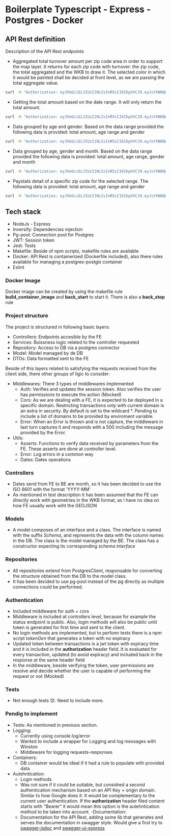 # Boilerplate Typescript - Express - Postgres - Docker
## API Rest definition

Description of the API Rest endpoints
- Aggregated total turnover amount per zip code area in order to support the map layer. It returns for each zip code with turnover: the zip code, the total aggregated and the WKB to draw it. The selected color in which it would be painted shall be decided at front level, as we are passing the total aggregate value.
```sh
curl -H "Authorization: eyJhbGciOiJIUzI1NiIsInR5cCI6IkpXVCJ9.eyJsYXN0QWNjZXNzIjoiMjAyMi0wNi0yNlQxNjozNjozOS42MTNaIiwidXNlcklkIjoicjQzcjQiLCJ1c2VyTmFtZSI6Ikl2YW5jaHVjayBhY3RpdmUiLCJpYXQiOjE2NTYyNjEzOTl9.A-GwgSwhYQdrKMqAJJjvhEv_cUptvVpaegjMpWsECuk" -v 'http://0.0.0.0:5001/api/zip-code/paystats-amount?startMonth=2014-01&endMonth=2015-02'
```
- Getting the total amount based on the date range. It will only return the total amount.
```sh
curl -H "Authorization: eyJhbGciOiJIUzI1NiIsInR5cCI6IkpXVCJ9.eyJsYXN0QWNjZXNzIjoiMjAyMi0wNi0yNlQxNjozNjozOS42MTNaIiwidXNlcklkIjoicjQzcjQiLCJ1c2VyTmFtZSI6Ikl2YW5jaHVjayBhY3RpdmUiLCJpYXQiOjE2NTYyNjEzOTl9.A-GwgSwhYQdrKMqAJJjvhEv_cUptvVpaegjMpWsECuk" -v 'http://0.0.0.0:5001/api/paystats/total?startMonth=2015-01&endMonth=2015-02'
```
- Data grouped by age and gender. Based on the data range provided the following data is provided: total amount, age range and gender
```sh
curl -H "Authorization: eyJhbGciOiJIUzI1NiIsInR5cCI6IkpXVCJ9.eyJsYXN0QWNjZXNzIjoiMjAyMi0wNi0yNlQxNjozNjozOS42MTNaIiwidXNlcklkIjoicjQzcjQiLCJ1c2VyTmFtZSI6Ikl2YW5jaHVjayBhY3RpdmUiLCJpYXQiOjE2NTYyNjEzOTl9.A-GwgSwhYQdrKMqAJJjvhEv_cUptvVpaegjMpWsECuk" -v 'http://0.0.0.0:5001/api/paystats/accumulated/age-gender?startMonth=2015-01&endMonth=2015-02'
```
- Data grouped by age, gender and month. Based on the data range provided the following data is provided: total amount, age range, gender and month
```sh
curl -H "Authorization: eyJhbGciOiJIUzI1NiIsInR5cCI6IkpXVCJ9.eyJsYXN0QWNjZXNzIjoiMjAyMi0wNi0yNlQxNjozNjozOS42MTNaIiwidXNlcklkIjoicjQzcjQiLCJ1c2VyTmFtZSI6Ikl2YW5jaHVjayBhY3RpdmUiLCJpYXQiOjE2NTYyNjEzOTl9.A-GwgSwhYQdrKMqAJJjvhEv_cUptvVpaegjMpWsECuk" -v 'http://0.0.0.0:5001/api/paystats/accumulated/age-gender-month?startMonth=2015-01&endMonth=2015-02'
```
- Paystats detail of a specific zip code for the selected range. The following data is provided: total amount, age range and gender
```sh
curl -H "Authorization: eyJhbGciOiJIUzI1NiIsInR5cCI6IkpXVCJ9.eyJsYXN0QWNjZXNzIjoiMjAyMi0wNi0yNlQxNjozNjozOS42MTNaIiwidXNlcklkIjoicjQzcjQiLCJ1c2VyTmFtZSI6Ikl2YW5jaHVjayBhY3RpdmUiLCJpYXQiOjE2NTYyNjEzOTl9.A-GwgSwhYQdrKMqAJJjvhEv_cUptvVpaegjMpWsECuk" -v 'http://0.0.0.0:5001/api/paystats/zip-code/28222?startMonth=2015-01&endMonth=2015-02'
```

## Tech stack
- NodeJs - Express
- Inversify: Dependencies injection
- Pg-pool: Connection pool for Postgres
- JWT: Session token
- Jest: Tests
- Makefile: Beside of npm scripts, makefile rules are available
- Docker: API Rest is containerized (Dockerfile included), also there rules available for managing a postgres-postgis container
- Eslint

### Docker Image
Docker image can be created by using the makefile rule __build_container_image__ and __back_start__ to start it. There is also a __back_stop__ rule

### Project structure
The project is structured in following basic layers:
- Controllers: Endpoints accesible by the FE 
- Services: Buissness logic related to the controller requested
- Repository: Access to DB via a postgres connector
- Model: Model managed by de DB
- DTOs: Data formatted sent to the FE

Beside of this layers related to satisfying the requests received from the client side, there other groups of ligic to consider:
- Middlewares: There 3 types of middlewares implemented
    - Auth: Verifies and updates the session token. Also verifies the user has permissions to execute the action (Mocked)
    - Cors: As we are dealing with a FE, it is expected to be deployed in a specific domain. Restricting transactions only with current domain is an extra in security. By default is set to the wildcard *. Pending to include a list of domains to be provided by enviroment variable.
    - Error: When an Error is thrown and is not capture, the middleware in last turn captures it and responds with a 500 including the message provided by the Error.
- Utils:
    - Asserts: Functions to verify data received by parameters from the FE. These asserts are done at controller level.
    - Error: Log errors in a common way
    - Dates: Dates operations

### Controllers
- Dates send from FE to BE are month, so it has been decided to use the ISO 8601 with the format 'YYYY-MM'
- As mentioned in test description it has been assumed that the FE can directly work with geometries in the WKB format, as I have no idea on how FE usually work wiht the GEOJSON

### Models
- A model composes of an interface and a class. The interface is named with the suffix _Schema_, and represents the data with the column names in the DB. The class is the model managed by the BE. The class has a constructor expecting its corresponding _schema interface_

### Repositories
- All repositories extend from PostgresClient, responsable for converting the structure obtained from the DB to the model class.
- It has been decided to use pg-pool instead of the pg directly as multiple connections could be performed.

### Authentication
- Included middleware for auth + cors
- Middleware is included at controllers level, because for example the status endpoint is public. Also, login methods will also be public until token is generated for first time and sent to the client.
- No login methods are implemented, but to perfomr tests there is a npm script _tokenGen_ that generates a token with no expiracy
- Updated token between transactions is a jwt token with expiracy time and it is included in the **authorization** header field. It is evaluated for every transaction, updated (to avoid expiracy) and included back in the response at the same header field
- In the middleware, beside verifying the token, user permissions are resolve and decide whether the user is capable of performing the request or not (Mocked)

### Tests
- Not enough tests 😞. Need to include more.

### Pendig to implement
- Tests: As mentioned in previuos section.
- Logging:
    - Currently using console.log/error
    - Wanted to include a wrapper for Logging and log messages with Winston
    - Middleware for logging requests-responses
- Containers:
    - DB container would be ideal if it had a rule to populate with provided data
- Autehntication:
    - Login methods
    - Was not sure if it could be suitable, but considred a second authentication mechanism based on an API Key + origin domain. Similar to how Google does it. It would be complementary to the current user authentication. If the __authorization__ header filed content starts with "Bearer" it would mean this option is the autehntication method to be taken into account.
-Documentation:
    - Documentation for the API Rest, adding some lib that generates and serves the documentation in swagger style. Would give a first try to [swagger-jsdoc](https://www.npmjs.com/package/swagger-jsdoc) and [swagger-ui-express](https://www.npmjs.com/package/swagger-ui-express)
